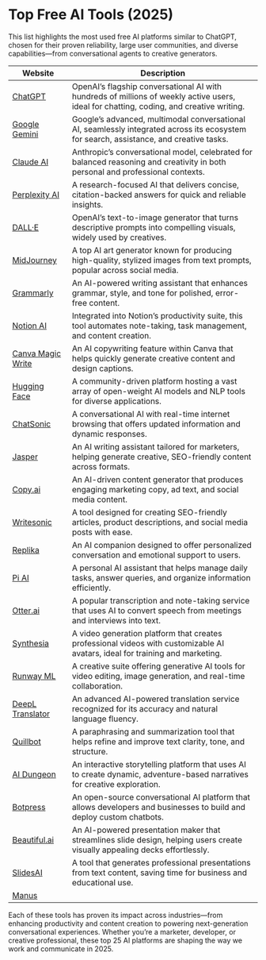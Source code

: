 # Top Free AI Tools (2025)

This list highlights the most used free AI platforms similar to ChatGPT, chosen for their proven reliability, large user communities, and diverse capabilities—from conversational agents to creative generators.

| Website                                              | Description                                                                                                                             |
| ---------------------------------------------------- | --------------------------------------------------------------------------------------------------------------------------------------- |
| [ChatGPT](https://chatgpt.com/)                      | OpenAI’s flagship conversational AI with hundreds of millions of weekly active users, ideal for chatting, coding, and creative writing. |
| [Google Gemini](https://gemini.google.com/)          | Google’s advanced, multimodal conversational AI, seamlessly integrated across its ecosystem for search, assistance, and creative tasks. |
| [Claude AI](https://claude.ai/)                      | Anthropic’s conversational model, celebrated for balanced reasoning and creativity in both personal and professional contexts.          |
| [Perplexity AI](https://perplexity.ai/)              | A research-focused AI that delivers concise, citation-backed answers for quick and reliable insights.                                   |
| [DALL·E](https://www.openai.com/dall-e/)             | OpenAI’s text-to-image generator that turns descriptive prompts into compelling visuals, widely used by creatives.                      |
| [MidJourney](https://www.midjourney.com/)            | A top AI art generator known for producing high-quality, stylized images from text prompts, popular across social media.                |
| [Grammarly](https://www.grammarly.com/)              | An AI-powered writing assistant that enhances grammar, style, and tone for polished, error-free content.                                |
| [Notion AI](https://www.notion.so/)                  | Integrated into Notion’s productivity suite, this tool automates note-taking, task management, and content creation.                    |
| [Canva Magic Write](https://www.canva.com/)          | An AI copywriting feature within Canva that helps quickly generate creative content and design captions.                                |
| [Hugging Face](https://huggingface.co/)              | A community-driven platform hosting a vast array of open-weight AI models and NLP tools for diverse applications.                       |
| [ChatSonic](https://chatsonic.com/)                  | A conversational AI with real-time internet browsing that offers updated information and dynamic responses.                             |
| [Jasper](https://www.jasper.ai/)                     | An AI writing assistant tailored for marketers, helping generate creative, SEO-friendly content across formats.                         |
| [Copy.ai](https://www.copy.ai/)                      | An AI-driven content generator that produces engaging marketing copy, ad text, and social media content.                                |
| [Writesonic](https://writesonic.com/)                | A tool designed for creating SEO-friendly articles, product descriptions, and social media posts with ease.                             |
| [Replika](https://replika.ai/)                       | An AI companion designed to offer personalized conversation and emotional support to users.                                             |
| [Pi AI](https://pi.ai/)                              | A personal AI assistant that helps manage daily tasks, answer queries, and organize information efficiently.                            |
| [Otter.ai](https://otter.ai/)                        | A popular transcription and note-taking service that uses AI to convert speech from meetings and interviews into text.                  |
| [Synthesia](https://www.synthesia.io/)               | A video generation platform that creates professional videos with customizable AI avatars, ideal for training and marketing.            |
| [Runway ML](https://runwayml.com/)                   | A creative suite offering generative AI tools for video editing, image generation, and real-time collaboration.                         |
| [DeepL Translator](https://www.deepl.com/translator) | An advanced AI-powered translation service recognized for its accuracy and natural language fluency.                                    |
| [Quillbot](https://quillbot.com/)                    | A paraphrasing and summarization tool that helps refine and improve text clarity, tone, and structure.                                  |
| [AI Dungeon](https://play.aidungeon.io/)             | An interactive storytelling platform that uses AI to create dynamic, adventure-based narratives for creative exploration.               |
| [Botpress](https://botpress.com/)                    | An open-source conversational AI platform that allows developers and businesses to build and deploy custom chatbots.                    |
| [Beautiful.ai](https://www.beautiful.ai/)            | An AI-powered presentation maker that streamlines slide design, helping users create visually appealing decks effortlessly.             |
| [SlidesAI](https://slidesai.io/)                     | A tool that generates professional presentations from text content, saving time for business and educational use.                       |
| [Manus](https://manus.im/)                           ||

Each of these tools has proven its impact across industries—from enhancing productivity and content creation to powering next-generation conversational experiences. Whether you’re a marketer, developer, or creative professional, these top 25 AI platforms are shaping the way we work and communicate in 2025.
